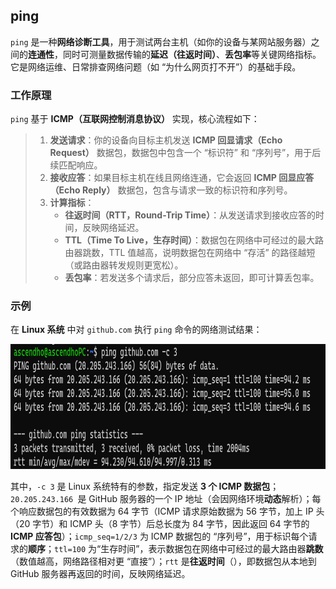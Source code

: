 ## ping

`ping` 是一种**网络诊断工具**，用于测试两台主机（如你的设备与某网站服务器）之间的**连通性**，同时可测量数据传输的**延迟（往返时间）**、**丢包率**等关键网络指标。它是网络运维、日常排查网络问题（如 “为什么网页打不开”）的基础手段。

### 工作原理

`ping` 基于 **ICMP（互联网控制消息协议）** 实现，核心流程如下：

> 1. **发送请求**：你的设备向目标主机发送 **ICMP 回显请求（Echo Request）** 数据包，数据包中包含一个 “标识符” 和 “序列号”，用于后续匹配响应。
> 2. **接收应答**：如果目标主机在线且网络连通，它会返回 **ICMP 回显应答（Echo Reply）** 数据包，包含与请求一致的标识符和序列号。
> 3. **计算指标**：
>    - **往返时间（RTT，Round-Trip Time）**：从发送请求到接收应答的时间，反映网络延迟。
>    - **TTL（Time To Live，生存时间）**：数据包在网络中可经过的最大路由器跳数，TTL 值越高，说明数据包在网络中 “存活” 的路径越短（或路由器转发规则更宽松）。
>    - **丢包率**：若发送多个请求后，部分应答未返回，即可计算丢包率。

### 示例

在 **Linux 系统** 中对 `github.com` 执行 `ping` 命令的网络测试结果：

<div align="center">
  <img src="assets/PING.png" height="200">
</div>

其中，`-c 3` 是 Linux 系统特有的参数，指定发送 **3 个 ICMP 数据包**；`20.205.243.166 `是 GitHub 服务器的一个 IP 地址（会因网络环境**动态**解析）；每个响应数据包的有效数据为 64 字节（ICMP 请求原始数据为 56 字节，加上 IP 头（20 字节）和 ICMP 头（8 字节）后总长度为 84 字节，因此返回 64 字节的 **ICMP 应答包**）；`icmp_seq=1/2/3` 为 ICMP 数据包的 “序列号”，用于标识每个请求的**顺序**；`ttl=100` 为“生存时间”，表示数据包在网络中可经过的最大路由器**跳数**（数值越高，网络路径相对更 “直接”）；`rtt` 是**往返时间**（），即数据包从本地到 GitHub 服务器再返回的时间，反映网络延迟。

